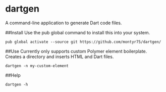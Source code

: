 # dartgen
A command-line application to generate Dart code files.

##Install
Use the pub global command to install this into your system.

    pub global activate --source git https://github.com/montyr75/dartgen/

##Use
Currently only supports custom Polymer element boilerplate. Creates a directory and inserts HTML and Dart files.

    dartgen -n my-custom-element

##Help

    dartgen -h
    